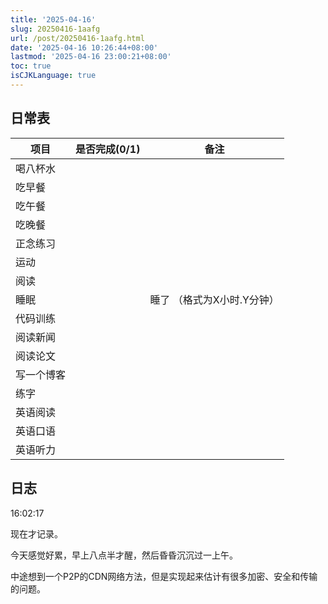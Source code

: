 ```yaml
---
title: '2025-04-16'
slug: 20250416-1aafg
url: /post/20250416-1aafg.html
date: '2025-04-16 10:26:44+08:00'
lastmod: '2025-04-16 23:00:21+08:00'
toc: true
isCJKLanguage: true
---
```






## 日常表

|项目|是否完成(0/1)|备注|
| ------------| :-------------: | -----------------------------|
|喝八杯水|||
|吃早餐|||
|吃午餐|||
|吃晚餐|||
|正念练习|||
|运动|||
|阅读|||
|睡眠||睡了  （格式为X小时.Y分钟）|
|代码训练|||
|阅读新闻|||
|阅读论文|||
|写一个博客|||
|练字|||
|英语阅读|||
|英语口语|||
|英语听力|||

## 日志

16:02:17

现在才记录。

今天感觉好累，早上八点半才醒，然后昏昏沉沉过一上午。

中途想到一个P2P的CDN网络方法，但是实现起来估计有很多加密、安全和传输的问题。

‍
